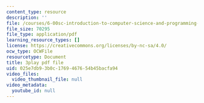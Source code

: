 ```yaml
---
content_type: resource
description: ''
file: /courses/6-00sc-introduction-to-computer-science-and-programming-spring-2011/025e7db93b0c1769467654b45bacfa94_ZFc_utdoexI.pdf
file_size: 70295
file_type: application/pdf
learning_resource_types: []
license: https://creativecommons.org/licenses/by-nc-sa/4.0/
ocw_type: OCWFile
resourcetype: Document
title: 3play pdf file
uid: 025e7db9-3b0c-1769-4676-54b45bacfa94
video_files:
  video_thumbnail_file: null
video_metadata:
  youtube_id: null
---
```


